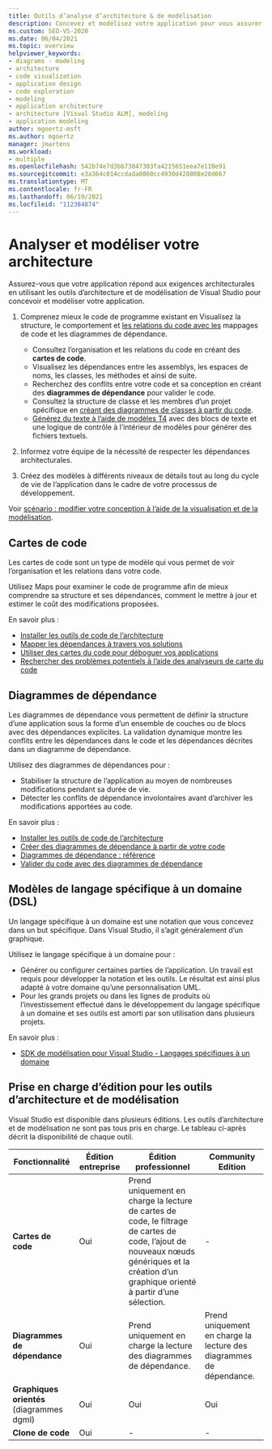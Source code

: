 ```yaml
---
title: Outils d’analyse d’architecture & de modélisation
description: Concevez et modélisez votre application pour vous assurer que votre application répond aux exigences architecturales.
ms.custom: SEO-VS-2020
ms.date: 06/04/2021
ms.topic: overview
helpviewer_keywords:
- diagrams - modeling
- architecture
- code visualization
- application design
- code exploration
- modeling
- application architecture
- architecture [Visual Studio ALM], modeling
- application modeling
author: mgoertz-msft
ms.author: mgoertz
manager: jmartens
ms.workload:
- multiple
ms.openlocfilehash: 542b74e7d3bb73847303fa4215651eea7e110e91
ms.sourcegitcommit: e3a364c014ccdada0860cc4930d428808e20d667
ms.translationtype: MT
ms.contentlocale: fr-FR
ms.lasthandoff: 06/19/2021
ms.locfileid: "112384874"
---
```

# <a name="analyze-and-model-your-architecture"></a>Analyser et modéliser votre architecture

Assurez-vous que votre application répond aux exigences architecturales en utilisant les outils d’architecture et de modélisation de Visual Studio pour concevoir et modéliser votre application.

1. Comprenez mieux le code de programme existant en Visualisez la structure, le comportement et [les relations du code avec les](visualize-code.md) mappages de code et les diagrammes de dépendance.
    - Consultez l’organisation et les relations du code en créant des **cartes de code**. 
    - Visualisez les dépendances entre les assemblys, les espaces de noms, les classes, les méthodes et ainsi de suite.
    - Recherchez des conflits entre votre code et sa conception en créant des **diagrammes de dépendance** pour valider le code.
    - Consultez la structure de classe et les membres d’un projet spécifique en [créant des diagrammes de classes à partir du code](../ide/class-designer/designing-and-viewing-classes-and-types.md).
    - [Générez du texte à l’aide de modèles T4](../modeling/code-generation-and-t4-text-templates.md) avec des blocs de texte et une logique de contrôle à l’intérieur de modèles pour générer des fichiers textuels. 
    
1. Informez votre équipe de la nécessité de respecter les dépendances architecturales.

1. Créez des modèles à différents niveaux de détails tout au long du cycle de vie de l’application dans le cadre de votre processus de développement.

Voir [scénario : modifier votre conception à l’aide de la visualisation et de la modélisation](../modeling/scenario-change-your-design-using-visualization-and-modeling.md).

## <a name="code-maps"></a>Cartes de code

Les cartes de code sont un type de modèle qui vous permet de voir l’organisation et les relations dans votre code.

Utilisez Maps pour examiner le code de programme afin de mieux comprendre sa structure et ses dépendances, comment le mettre à jour et estimer le coût des modifications proposées.

En savoir plus :
- [Installer les outils de code de l’architecture](install-architecture-tools.md)
- [Mapper les dépendances à travers vos solutions](../modeling/map-dependencies-across-your-solutions.md)
- [Utiliser des cartes du code pour déboguer vos applications](../modeling/use-code-maps-to-debug-your-applications.md)
- [Rechercher des problèmes potentiels à l’aide des analyseurs de carte du code](../modeling/find-potential-problems-using-code-map-analyzers.md)

## <a name="dependency-diagrams"></a>Diagrammes de dépendance

Les diagrammes de dépendance vous permettent de définir la structure d’une application sous la forme d’un ensemble de couches ou de blocs avec des dépendances explicites. La validation dynamique montre les conflits entre les dépendances dans le code et les dépendances décrites dans un diagramme de dépendance.

Utilisez des diagrammes de dépendances pour : 
- Stabiliser la structure de l’application au moyen de nombreuses modifications pendant sa durée de vie.
- Détecter les conflits de dépendance involontaires avant d’archiver les modifications apportées au code.

En savoir plus :
- [Installer les outils de code de l’architecture](install-architecture-tools.md)
- [Créer des diagrammes de dépendance à partir de votre code](../modeling/create-layer-diagrams-from-your-code.md)
- [Diagrammes de dépendance : référence](../modeling/layer-diagrams-reference.md)
- [Valider du code avec des diagrammes de dépendance](../modeling/validate-code-with-layer-diagrams.md)

## <a name="domain-specific-language-dsl-models"></a>Modèles de langage spécifique à un domaine (DSL)

Un langage spécifique à un domaine est une notation que vous concevez dans un but spécifique. Dans Visual Studio, il s’agit généralement d’un graphique.

Utilisez le langage spécifique à un domaine pour : 
- Générer ou configurer certaines parties de l’application. Un travail est requis pour développer la notation et les outils. Le résultat est ainsi plus adapté à votre domaine qu’une personnalisation UML.
- Pour les grands projets ou dans les lignes de produits où l’investissement effectué dans le développement du langage spécifique à un domaine et ses outils est amorti par son utilisation dans plusieurs projets.

En savoir plus :
- [SDK de modélisation pour Visual Studio - Langages spécifiques à un domaine](../modeling/modeling-sdk-for-visual-studio-domain-specific-languages.md)


## <a name="edition-support-for-architecture-and-modeling-tools"></a><a name="VersionSupport" />Prise en charge d’édition pour les outils d’architecture et de modélisation

Visual Studio est disponible dans plusieurs éditions. Les outils d’architecture et de modélisation ne sont pas tous pris en charge. Le tableau ci-après décrit la disponibilité de chaque outil.

|**Fonctionnalité**|**Édition entreprise**|**Édition professionnel**|**Community Edition**|
|-|-|-|-|
|**Cartes de code**|Oui|Prend uniquement en charge la lecture de cartes de code, le filtrage de cartes de code, l’ajout de nouveaux nœuds génériques et la création d’un graphique orienté à partir d’une sélection.|-|
|**Diagrammes de dépendance**|Oui|Prend uniquement en charge la lecture des diagrammes de dépendance.|Prend uniquement en charge la lecture des diagrammes de dépendance.|
|**Graphiques orientés** (diagrammes dgml)|Oui|Oui|Oui|
|**Clone de code**|Oui|-|-|
